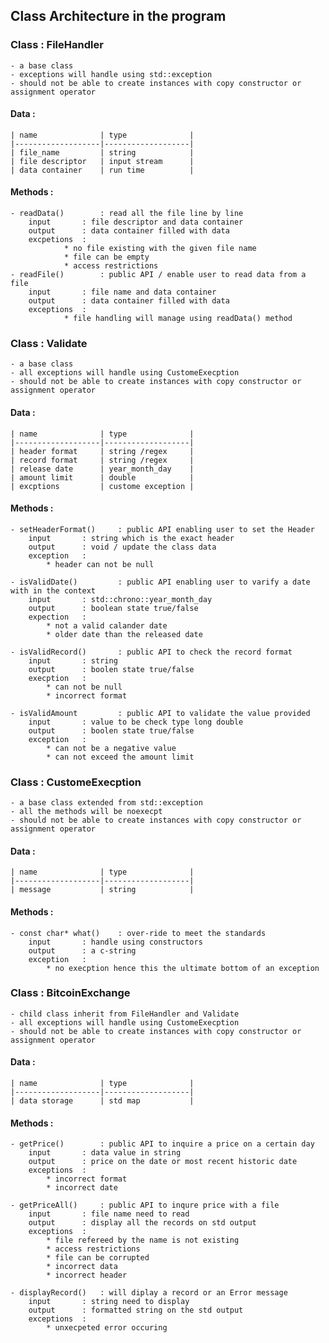 ## Class Architecture in the program

### Class : FileHandler
    - a base class
    - exceptions will handle using std::exception
    - should not be able to create instances with copy constructor or assignment operator
#### Data :
    | name              | type              |
    |-------------------|-------------------|
    | file_name         | string            |
    | file descriptor   | input stream      |
    | data container    | run time          |

#### Methods :
    - readData()        : read all the file line by line
        input       : file descriptor and data container
        output      : data container filled with data
        excpetions  :
                * no file existing with the given file name
                * file can be empty
                * access restrictions
    - readFile()        : public API / enable user to read data from a file
        input       : file name and data container
        output      : data container filled with data
        exceptions  :
                * file handling will manage using readData() method

### Class : Validate
    - a base class
    - all exceptions will handle using CustomeExecption
    - should not be able to create instances with copy constructor or assignment operator
#### Data :
    | name              | type              |
    |-------------------|-------------------|
    | header format     | string /regex     |
    | record format     | string /regex     |
    | release date      | year_month_day    |
    | amount limit      | double            |
    | excptions         | custome exception |

#### Methods :
    - setHeaderFormat()     : public API enabling user to set the Header
        input       : string which is the exact header
        output      : void / update the class data
        exception   :
            * header can not be null

    - isValidDate()         : public API enabling user to varify a date with in the context
        input       : std::chrono::year_month_day
        output      : boolean state true/false
        expection   :
            * not a valid calander date
            * older date than the released date

    - isValidRecord()       : public API to check the record format
        input       : string
        output      : boolen state true/false
        execption   :
            * can not be null
            * incorrect format

    - isValidAmount         : public API to validate the value provided
        input       : value to be check type long double
        output      : boolen state true/false
        exception   :
            * can not be a negative value
            * can not exceed the amount limit

### Class : CustomeExecption
    - a base class extended from std::exception
    - all the methods will be noexecpt
    - should not be able to create instances with copy constructor or assignment operator
#### Data :
    | name              | type              |
    |-------------------|-------------------|
    | message           | string            |
#### Methods :
    - const char* what()    : over-ride to meet the standards
        input       : handle using constructors
        output      : a c-string
        exception   :
            * no execption hence this the ultimate bottom of an exception

### Class : BitcoinExchange
    - child class inherit from FileHandler and Validate
    - all exceptions will handle using CustomeExecption
    - should not be able to create instances with copy constructor or assignment operator
#### Data :
    | name              | type              |
    |-------------------|-------------------|
    | data storage      | std map           |
#### Methods :
    - getPrice()        : public API to inquire a price on a certain day
        input       : data value in string
        output      : price on the date or most recent historic date
        exceptions  :
            * incorrect format
            * incorrect date

    - getPriceAll()     : public API to inqure price with a file
        input       : file name need to read
        output      : display all the records on std output
        exceptions  :
            * file refereed by the name is not existing
            * access restrictions
            * file can be corrupted
            * incorrect data
            * incorrect header

    - displayRecord()   : will diplay a record or an Error message
        input       : string need to display
        output      : formatted string on the std output
        exceptions  :
            * unxecpeted error occuring

